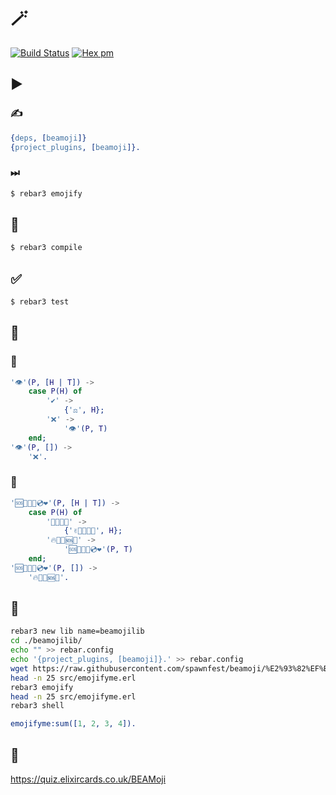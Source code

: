 # 🪄

[![Build Status](https://github.com/spawnfest/beamoji/actions/workflows/erlang.yml/badge.svg)](https://github.com/spawnfest/beamoji)
[![Hex pm](http://img.shields.io/hexpm/v/beamoji.svg?style=flat)](https://hex.pm/packages/beamoji)

## ▶️

### ✍️
```erlang
{deps, [beamoji]}
{project_plugins, [beamoji]}.
```

### ⏭

```bash
$ rebar3 emojify
```

## 👷

```bash
$ rebar3 compile
```

## ✅

```bash
$ rebar3 test

```

## 🤌

### 🎅

```erlang
'👁️'(P, [H | T]) ->
    case P(H) of
        '✔️' ->
            {'⚖️', H};
        '❌' ->
            '👁️'(P, T)
    end;
'👁️'(P, []) ->
    '❌'.
```

### 🔣

```erlang
'🆘👀🍎🌈💿️❤️'(P, [H | T]) ->
    case P(H) of
        '🦖🌈🦄👀' ->
            {'✌️🍎🦙🦄👀', H};
        '🔥🍎🦙🆘👀' ->
            '🆘👀🍎🌈💿️❤️'(P, T)
    end;
'🆘👀🍎🌈💿️❤️'(P, []) ->
    '🔥🍎🦙🆘👀'.
```
 

## 🧪


```bash
rebar3 new lib name=beamojilib
cd ./beamojilib/
echo "" >> rebar.config
echo '{project_plugins, [beamoji]}.' >> rebar.config
wget https://raw.githubusercontent.com/spawnfest/beamoji/%E2%93%82%EF%B8%8F/test/beamoji_roundtrip_SUITE_data/emojifyme.erl -O src/emojifyme.erl
head -n 25 src/emojifyme.erl
rebar3 emojify
head -n 25 src/emojifyme.erl
rebar3 shell
```

```erlang
emojifyme:sum([1, 2, 3, 4]).
```

## 🧩
https://quiz.elixircards.co.uk/BEAMoji
